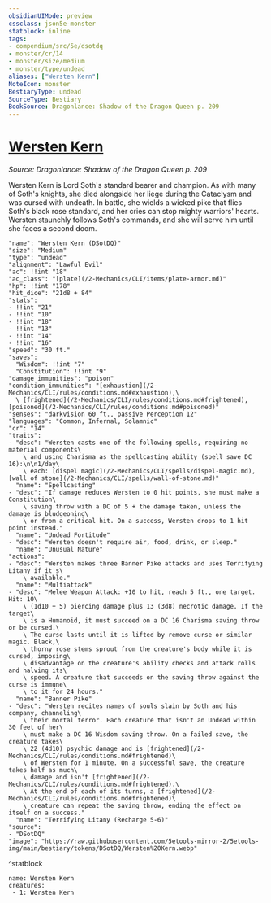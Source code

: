 ```yaml
---
obsidianUIMode: preview
cssclass: json5e-monster
statblock: inline
tags:
- compendium/src/5e/dsotdq
- monster/cr/14
- monster/size/medium
- monster/type/undead
aliases: ["Wersten Kern"]
NoteIcon: monster
BestiaryType: undead
SourceType: Bestiary
BookSource: Dragonlance: Shadow of the Dragon Queen p. 209
---
```

# [Wersten Kern](2-Mechanics/CLI/bestiary/npc/wersten-kern-dsotdq.md)
*Source: Dragonlance: Shadow of the Dragon Queen p. 209*  

Wersten Kern is Lord Soth's standard bearer and champion. As with many of Soth's knights, she died alongside her liege during the Cataclysm and was cursed with undeath. In battle, she wields a wicked pike that flies Soth's black rose standard, and her cries can stop mighty warriors' hearts. Wersten staunchly follows Soth's commands, and she will serve him until she faces a second doom.

```statblock
"name": "Wersten Kern (DSotDQ)"
"size": "Medium"
"type": "undead"
"alignment": "Lawful Evil"
"ac": !!int "18"
"ac_class": "[plate](/2-Mechanics/CLI/items/plate-armor.md)"
"hp": !!int "178"
"hit_dice": "21d8 + 84"
"stats":
- !!int "21"
- !!int "10"
- !!int "18"
- !!int "13"
- !!int "14"
- !!int "16"
"speed": "30 ft."
"saves":
  "Wisdom": !!int "7"
  "Constitution": !!int "9"
"damage_immunities": "poison"
"condition_immunities": "[exhaustion](/2-Mechanics/CLI/rules/conditions.md#exhaustion),\
  \ [frightened](/2-Mechanics/CLI/rules/conditions.md#frightened), [poisoned](/2-Mechanics/CLI/rules/conditions.md#poisoned)"
"senses": "darkvision 60 ft., passive Perception 12"
"languages": "Common, Infernal, Solamnic"
"cr": "14"
"traits":
- "desc": "Wersten casts one of the following spells, requiring no material components\
    \ and using Charisma as the spellcasting ability (spell save DC 16):\n\n1/day\
    \ each: [dispel magic](/2-Mechanics/CLI/spells/dispel-magic.md), [wall of stone](/2-Mechanics/CLI/spells/wall-of-stone.md)"
  "name": "Spellcasting"
- "desc": "If damage reduces Wersten to 0 hit points, she must make a Constitution\
    \ saving throw with a DC of 5 + the damage taken, unless the damage is bludgeoning\
    \ or from a critical hit. On a success, Wersten drops to 1 hit point instead."
  "name": "Undead Fortitude"
- "desc": "Wersten doesn't require air, food, drink, or sleep."
  "name": "Unusual Nature"
"actions":
- "desc": "Wersten makes three Banner Pike attacks and uses Terrifying Litany if it's\
    \ available."
  "name": "Multiattack"
- "desc": "Melee Weapon Attack: +10 to hit, reach 5 ft., one target. Hit: 10\
    \ (1d10 + 5) piercing damage plus 13 (3d8) necrotic damage. If the target\
    \ is a Humanoid, it must succeed on a DC 16 Charisma saving throw or be cursed.\
    \ The curse lasts until it is lifted by remove curse or similar magic. Black,\
    \ thorny rose stems sprout from the creature's body while it is cursed, imposing\
    \ disadvantage on the creature's ability checks and attack rolls and halving its\
    \ speed. A creature that succeeds on the saving throw against the curse is immune\
    \ to it for 24 hours."
  "name": "Banner Pike"
- "desc": "Wersten recites names of souls slain by Soth and his company, channeling\
    \ their mortal terror. Each creature that isn't an Undead within 30 feet of her\
    \ must make a DC 16 Wisdom saving throw. On a failed save, the creature takes\
    \ 22 (4d10) psychic damage and is [frightened](/2-Mechanics/CLI/rules/conditions.md#frightened)\
    \ of Wersten for 1 minute. On a successful save, the creature takes half as much\
    \ damage and isn't [frightened](/2-Mechanics/CLI/rules/conditions.md#frightened).\
    \ At the end of each of its turns, a [frightened](/2-Mechanics/CLI/rules/conditions.md#frightened)\
    \ creature can repeat the saving throw, ending the effect on itself on a success."
  "name": "Terrifying Litany (Recharge 5-6)"
"source":
- "DSotDQ"
"image": "https://raw.githubusercontent.com/5etools-mirror-2/5etools-img/main/bestiary/tokens/DSotDQ/Wersten%20Kern.webp"
```
^statblock

```encounter-table
name: Wersten Kern
creatures:
 - 1: Wersten Kern
```